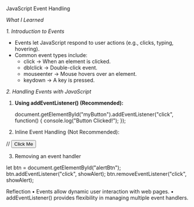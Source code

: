 JavaScript Event Handling  

*What I Learned*  

*1. Introduction to Events*  
- Events let JavaScript respond to user actions (e.g., clicks, typing, hovering).  
- Common event types include:  
  - click → When an element is clicked.  
  - dblclick → Double-click event.  
  - mouseenter → Mouse hovers over an element.  
  - keydown → A key is pressed.  


*2. Handling Events with JavaScript*  
1. **Using addEventListener() (Recommended):**  

   document.getElementById("myButton").addEventListener("click", function() {
       console.log("Button Clicked!");
   });
   
2. Inline Event Handling (Not Recommended):

// <button onclick="console.log('Clicked!')">Click Me</button>

3. Removing an event handler

let btn = document.getElementById("alertBtn");
btn.addEventListener("click", showAlert);
btn.removeEventListener("click", showAlert);

Reflection
	•	Events allow dynamic user interaction with web pages.
	•	addEventListener() provides flexibility in managing multiple event handlers.
